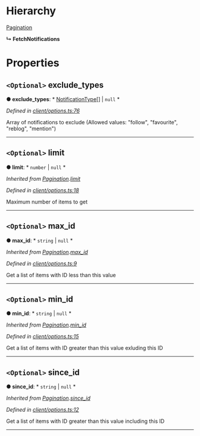 

# Hierarchy

 [Pagination](_client_options_.pagination.md)

**↳ FetchNotifications**

# Properties

<a id="exclude_types"></a>

## `<Optional>` exclude_types

**● exclude_types**: * [NotificationType](../modules/_entities_notification_.md#notificationtype)[] &#124; `null`
*

*Defined in [client/options.ts:76](https://github.com/lagunehq/core/blob/ad87ae7/src/client/options.ts#L76)*

Array of notifications to exclude (Allowed values: "follow", "favourite", "reblog", "mention")

___
<a id="limit"></a>

## `<Optional>` limit

**● limit**: * `number` &#124; `null`
*

*Inherited from [Pagination](_client_options_.pagination.md).[limit](_client_options_.pagination.md#limit)*

*Defined in [client/options.ts:18](https://github.com/lagunehq/core/blob/ad87ae7/src/client/options.ts#L18)*

Maximum number of items to get

___
<a id="max_id"></a>

## `<Optional>` max_id

**● max_id**: * `string` &#124; `null`
*

*Inherited from [Pagination](_client_options_.pagination.md).[max_id](_client_options_.pagination.md#max_id)*

*Defined in [client/options.ts:9](https://github.com/lagunehq/core/blob/ad87ae7/src/client/options.ts#L9)*

Get a list of items with ID less than this value

___
<a id="min_id"></a>

## `<Optional>` min_id

**● min_id**: * `string` &#124; `null`
*

*Inherited from [Pagination](_client_options_.pagination.md).[min_id](_client_options_.pagination.md#min_id)*

*Defined in [client/options.ts:15](https://github.com/lagunehq/core/blob/ad87ae7/src/client/options.ts#L15)*

Get a list of items with ID greater than this value exluding this ID

___
<a id="since_id"></a>

## `<Optional>` since_id

**● since_id**: * `string` &#124; `null`
*

*Inherited from [Pagination](_client_options_.pagination.md).[since_id](_client_options_.pagination.md#since_id)*

*Defined in [client/options.ts:12](https://github.com/lagunehq/core/blob/ad87ae7/src/client/options.ts#L12)*

Get a list of items with ID greater than this value including this ID

___

